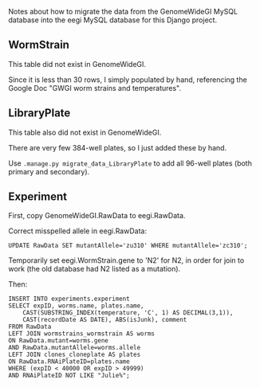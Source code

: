 Notes about how to migrate the data from the GenomeWideGI MySQL database into
the eegi MySQL database for this Django project.


WormStrain
---------------
This table did not exist in GenomeWideGI.

Since it is less than 30 rows, I simply populated by hand,
referencing the Google Doc "GWGI worm strains and temperatures".


LibraryPlate
---------------
This table also did not exist in GenomeWideGI.

There are very few 384-well plates, so I just added these by hand.

Use `.manage.py migrate_data_LibraryPlate` to add all 96-well plates
(both primary and secondary).


Experiment
---------------
First, copy GenomeWideGI.RawData to eegi.RawData.

Correct misspelled allele in eegi.RawData:

    UPDATE RawData SET mutantAllele='zu310' WHERE mutantAllele='zc310';

Temporarily set eegi.WormStrain.gene to 'N2' for N2, in order for join to work
(the old database had N2 listed as a mutation).

Then:

    INSERT INTO experiments.experiment
    SELECT expID, worms.name, plates.name,
        CAST(SUBSTRING_INDEX(temperature, 'C', 1) AS DECIMAL(3,1)),
        CAST(recordDate AS DATE), ABS(isJunk), comment
    FROM RawData
    LEFT JOIN wormstrains_wormstrain AS worms
    ON RawData.mutant=worms.gene
    AND RawData.mutantAllele=worms.allele
    LEFT JOIN clones_cloneplate AS plates
    ON RawData.RNAiPlateID=plates.name
    WHERE (expID < 40000 OR expID > 49999)
    AND RNAiPlateID NOT LIKE "Julie%";

